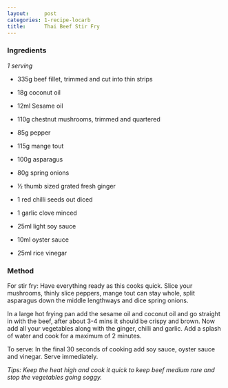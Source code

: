```yaml
---
layout:     post
categories: 1-recipe-locarb
title:      Thai Beef Stir Fry
--- 
```


### Ingredients 

_1 serving_

* 335g beef fillet, trimmed and cut into thin strips 
* 18g coconut oil 
* 12ml Sesame oil 

* 110g chestnut mushrooms, trimmed and quartered 
* 85g pepper 
* 115g mange tout 
* 100g asparagus 
* 80g spring onions 
* ½ thumb sized grated fresh ginger 
* 1 red chilli seeds out diced 
* 1 garlic clove minced 

* 25ml light soy sauce 
* 10ml oyster sauce 
* 25ml rice vinegar

### Method 

For stir fry: Have everything ready as this cooks quick. Slice your mushrooms, thinly slice peppers, mange tout can stay whole, split asparagus down the middle lengthways and dice spring onions.

In a large hot frying pan add the sesame oil and coconut oil and go straight in with the beef, after about 3-4 mins it should be crispy and brown. Now add all your vegetables along with the ginger, chilli and garlic. Add a splash of water and cook for a maximum of 2 minutes. 

To serve: In the final 30 seconds of cooking add soy sauce, oyster sauce and vinegar. Serve immediately. 

_Tips: Keep the heat high and cook it quick to keep beef medium rare and stop the vegetables going soggy._